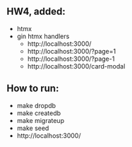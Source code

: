 
## HW4, added:
- htmx
- gin htmx handlers 
    - http://localhost:3000/
    - http://localhost:3000/?page=1
    - http://localhost:3000/?page-1
    - http://localhost:3000/card-modal

## How to run:
- make dropdb
- make createdb
- make migrateup
- make seed
- http://localhost:3000/

